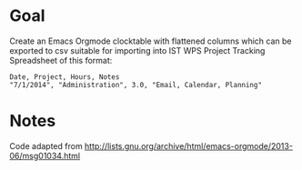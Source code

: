 # Goal #

Create an Emacs Orgmode clocktable with flattened columns which can be
exported to csv suitable for importing into IST WPS Project Tracking
Spreadsheet of this format:

```
Date, Project, Hours, Notes
"7/1/2014", "Administration", 3.0, "Email, Calendar, Planning"
```

# Notes #
Code adapted from http://lists.gnu.org/archive/html/emacs-orgmode/2013-06/msg01034.html
